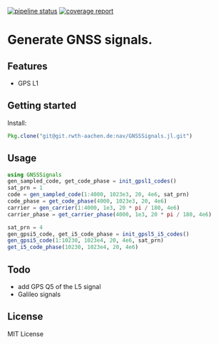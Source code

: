 [![pipeline status](https://git.rwth-aachen.de/nav/GNSSSignals.jl/badges/master/pipeline.svg)](https://git.rwth-aachen.de/nav/GNSSSignals.jl/commits/master)
[![coverage report](https://git.rwth-aachen.de/nav/GNSSSignals.jl/badges/master/coverage.svg)](https://git.rwth-aachen.de/nav/GNSSSignals.jl/commits/master)

# Generate GNSS signals.

## Features

* GPS L1

## Getting started

Install:
```julia
Pkg.clone("git@git.rwth-aachen.de:nav/GNSSSignals.jl.git")
```

## Usage

```julia
using GNSSSignals
gen_sampled_code, get_code_phase = init_gpsl1_codes()
sat_prn = 1
code = gen_sampled_code(1:4000, 1023e3, 20, 4e6, sat_prn)
code_phase = get_code_phase(4000, 1023e3, 20, 4e6)
carrier = gen_carrier(1:4000, 1e3, 20 * pi / 180, 4e6)
carrier_phase = get_carrier_phase(4000, 1e3, 20 * pi / 180, 4e6)

sat_prn = 4
gen_gpsi5_code, get_i5_code_phase = init_gpsl5_i5_codes()
gen_gpsi5_code(1:10230, 1023e4, 20, 4e6, sat_prn)
get_i5_code_phase(10230, 1023e4, 20, 4e6)
```

## Todo

* add GPS Q5 of the L5 signal
* Galileo signals

## License

MIT License
